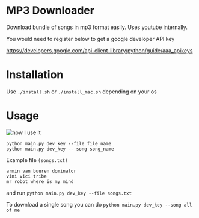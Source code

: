 MP3 Downloader
==============

Download bundle of songs in mp3 format easily. Uses youtube internally.

You would need to register below to get a google developer API key

https://developers.google.com/api-client-library/python/guide/aaa_apikeys

Installation
============

Use `./install.sh` or `./install_mac.sh` depending on your os


Usage
=====

![how I use it](http://g.recordit.co/C4mOP6hZlO.gif)

```
python main.py dev_key --file file_name
python main.py dev_key -- song song_name
```


Example file `(songs.txt)`
```
armin van buuren dominator
vini vici tribe
mr robot where is my mind
```

and run `python main.py dev_key --file songs.txt`

To download a single song you can do `python main.py dev_key --song all of me`
